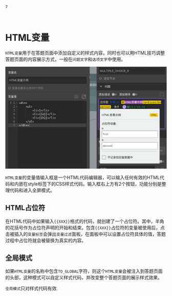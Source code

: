 ```index
7
```
```tag

```
```summary
```
# HTML变量

`HTML变量`用于在答题页面中添加自定义的样式内容。同时也可以用HTML技巧调整答题页面的内容展示方式，一般在`问题文字`和`选项文字`中使用。

<img src='./assets/07htmlVariable/html-type.png'>

`HTML变量`的变量值输入框是一个HTML代码编辑器，可以输入任何有效的HTML代码和内嵌在style标签下的CSS样式代码。输入框右上方有2个按钮，功能分别是整理代码和进入全屏模式。

## HTML占位符

在HTML代码中如果输入`{{XXX}}`格式的代码，就创建了一个占位符。其中，半角的花括号作为占位符声明的开始和结束。包含`{{XXX}}`占位符的变量被使用后，点击被插入的`变量标签`会弹出`变量过滤`面板，在面板中可以设置占位符具体的值，答题过程中占位符就会被替换为真实的内容。

## 全局模式

如果`HTML变量`的名称中包含`TO_GLOBAL`字符，则这个`HTML变量`会被注入到答题页面的头部，这种模式可以自定义样式代码，并改变整个答题页面的展示样式效果。

`全局模式`只对样式代码有效.

